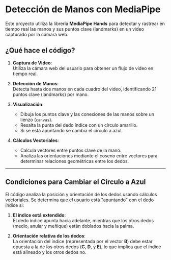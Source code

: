 # Detección de Manos con MediaPipe

Este proyecto utiliza la librería **MediaPipe Hands** para detectar y rastrear en tiempo real las manos y sus puntos clave (landmarks) en un video capturado por la cámara web.

## ¿Qué hace el código?

1. **Captura de Video**:  
   Utiliza la cámara web del usuario para obtener un flujo de video en tiempo real.

2. **Detección de Manos**:  
   Detecta hasta dos manos en cada cuadro del video, identificando 21 puntos clave (landmarks) por mano.

3. **Visualización**:  
   - Dibuja los puntos clave y las conexiones de las manos sobre un lienzo (`canvas`).  
   - Resalta la punta del dedo índice con un círculo amarillo.  
   - Si se está apuntando se cambia el círculo a azul. 

4. **Cálculos Vectoriales**:  
   - Calcula vectores entre puntos clave de la mano.  
   - Analiza las orientaciones mediante el coseno entre vectores para determinar relaciones geométricas entre los dedos.

---

## Condiciones para Cambiar el Círculo a Azul
El código analiza la posición y orientación de los dedos usando cálculos vectoriales. Se determina que el usuario está "apuntando" con el dedo índice si:

1. **El índice está extendido**:  
   El dedo índice apunta hacia adelante, mientras que los otros dedos (medio, anular y meñique) están doblados hacia la palma.

2. **Orientación relativa de los dedos**:  
   La orientación del índice (representada por el vector **B**) debe estar opuesta a la de los otros dedos (**C**, **D**, y **E**), lo que implica que el índice está alineado y los otros dedos no.


